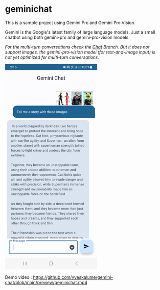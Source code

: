 # geminichat

This is a sample project using Gemini Pro and Gemini Pro Vision. 

Gemini is the Google's latest family of large language models.
Just a small chatbot using both gemini-pro and gemini-pro-vision models.

_For the multi-turn conversations check the [Chat](https://github.com/yveskalume/gemini-chat/tree/chat) Branch. But it does not support images, 
the gemini-pro-vision model (for text-and-image input) is not yet optimized for multi-turn conversations._

<img src="./preview/screenshot.png" width="300" alt="screenshot">

Demo video : https://github.com/yveskalume/gemini-chat/blob/main/preview/geminichat.mp4
